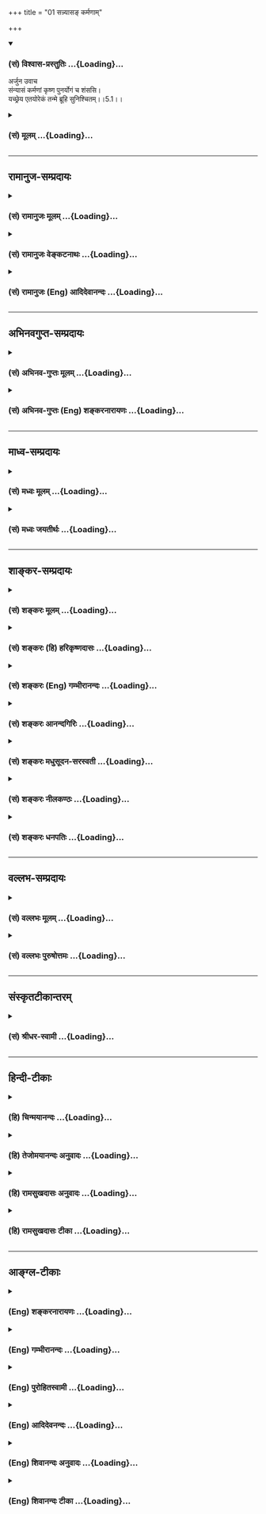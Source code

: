 +++
title = "01 सन्न्यासङ् कर्मणाम्"

+++
<div class="js_include" newlevelforh1="3" title="(सं) विश्वास-प्रस्तुतिः" unfilled url="/purANam_vaiShNavam/mahAbhAratam/06-bhIShma-parva/03-bhagavad-gItA-parva/saMskRtam/vishvAsa-prastutiH/05_karma-saMnyAsa-yogaH/01_sannyAsa~N_karmaN.md">
<details open><summary><h3>(सं) विश्वास-प्रस्तुतिः ...{Loading}...</h3></summary>

अर्जुन उवाच  
संन्यासं कर्मणां कृष्ण पुनर्योगं च शंससि।  
यच्छ्रेय एतयोरेकं तन्मे ब्रूहि सुनिश्चितम्।।5.1।।
</details>
</div>
<div class="js_include collapsed" newlevelforh1="3" title="(सं) मूलम्" unfilled url="/purANam_vaiShNavam/mahAbhAratam/06-bhIShma-parva/03-bhagavad-gItA-parva/saMskRtam/mUlam/05_karma-saMnyAsa-yogaH/01_sannyAsa~N_karmaN.md">
<details><summary><h3>(सं) मूलम् ...{Loading}...</h3></summary>

अर्जुन उवाच  
संन्यासं कर्मणां कृष्ण पुनर्योगं च शंससि।  
यच्छ्रेय एतयोरेकं तन्मे ब्रूहि सुनिश्चितम्।।5.1।।
</details>
</div>


_________________
## रामानुज-सम्प्रदायः
<div class="js_include collapsed" newlevelforh1="3" title="(सं) रामानुजः मूलम्" unfilled url="/purANam_vaiShNavam/mahAbhAratam/06-bhIShma-parva/03-bhagavad-gItA-parva/saMskRtam/rAmAnujaH/mUlam/05_karma-saMnyAsa-yogaH/01_sannyAsa~N_karmaN.md">
<details><summary><h3>(सं) रामानुजः मूलम् ...{Loading}...</h3></summary>

।।5.1।। अर्जुन उवाच **कर्मणां सन्यासं** ज्ञानयोगं **पुनः** कर्म**योगं च
शंससि।** एतद् उक्तं भवति द्वितीये अध्यायेमुमुक्षोः प्रथमं कर्मयोग एव
कार्यः कर्मयोगेन मृदितान्तःकरणकषायस्य ज्ञानयोगेन आत्मदर्शनं कार्यम् इति
प्रतिपाद्य पुनः तृतीयचतुर्थयोःज्ञानयोगाधिकारदशाम् आपन्नस्य अपि
कर्मनिष्ठा एव ज्यायसी सा एव ज्ञाननिष्ठानिरपेक्षा आत्मप्राप्त्येकसाधनम्
इति कर्मनिष्ठां प्रशंससि इति। तत्र **एतयोः** ज्ञानयोगकर्मयोगयोः
आत्मप्राप्तिसाधनभावे **यद् एकं** सौकर्यात् शैघ्र्यात् च **श्रेयः**
श्रेष्ठम् इति **सुनिश्चितम् तत् मे ब्रूहि।**

</details>
</div>
<div class="js_include collapsed" newlevelforh1="3" title="(सं) रामानुजः वेङ्कटनाथः" unfilled url="/purANam_vaiShNavam/mahAbhAratam/06-bhIShma-parva/03-bhagavad-gItA-parva/saMskRtam/rAmAnujaH/venkaTanAthaH/05_karma-saMnyAsa-yogaH/01_sannyAsa~N_karmaN.md">
<details><summary><h3>(सं) रामानुजः वेङ्कटनाथः ...{Loading}...</h3></summary>

  
  
।।5.1।। अथ पञ्चमस्यांशतस्तृतीयचतुर्थाभ्यां
सङ्गतिप्रदर्शनायोक्तानुक्तांशविवेकेन पञ्चमस्यानुक्तांशे
तात्पर्यप्रदर्शनाय चाह चतुर्थेऽध्याय इति। कर्मयोगस्य ज्ञानाकारतेत्यादिकं
चतुर्थाध्यायप्रधानार्थोऽयमिति द्योतनार्थं सङ्गतिप्रदेशप्रदर्शनार्थं
च। तृतीय एवेति कर्तव्यतोपदेशलक्षण एवेत्यर्थः। पञ्चमार्थमाह इदानीमिति।
अत्रैवं सङ्ग्रहश्लोकः कर्मयोगस्य सौकर्यं शैघ्र्यं काश्चन तद्विधाः।
ब्रह्मज्ञानप्रकारश्च पञ्चमाध्याय उच्यते गी.सं.9 इति। अत्रसौकर्यं
शैघ्र्यं इति सङ्गृहीतत्वेऽपि भाष्ये शैघ्र्यमात्रवचनं सौकर्यस्य
तृतीयाध्यायोक्तस्यैवानुवादः पञ्चमे शैघ्र्यौपयिकतया क्रियत इति
ज्ञापनार्थम् शैघ्र्यं तु तत्रानुक्तत्वादत्र साक्षात्प्रतिपाद्यम्। काश्चन
तद्विधाःब्रह्मज्ञानप्रकारश्च इत्युभयोर्व्याख्यानरूपेणकर्मयोगेत्यादिना
तृतीयचतुर्थाभ्यामंशतः सङ्गतिरुक्ता भवति। ज्ञाननिष्ठाया इति पञ्चमी।
तत्रप्रकारशब्देनविशोध्यत इति वचनाच्चानुक्तांशतात्पर्येणापौनरुक्त्यं
दर्शितम्। तन्मूलं ज्ञानमिति विपाकदशापन्नज्ञानं विवक्षितम्।  
  
अथतद्विद्धि प्रणिपातेन 4।34 इत्येतदनुसन्दधानोऽनुक्तमपेक्षितमंशं
सञ्चिज्ञासुरुक्तमेवार्थं परिपृच्छन्नर्जुन उवाचसन्न्यासं इति।
सन्न्यासयोगशब्दावत्र प्रकृतवक्ष्यमाणसाङ्ख्ययोगविषयतया
नाथान्तरपरावित्यभिप्रायेणाह कर्मणां सन्न्यासं ज्ञानयोगमिति।
कर्मणामित्येतदुभयान्वितम्। ननु कर्मयोगस्य त्याज्यत्वं क्वचिदपि नोक्तम्
प्रत्युत तदेवोपादेयतया प्रपञ्चितम् न च ज्ञानयोगस्य प्रशंसा क्वापि कृता
येनसन्न्यासं৷৷.योगं च शंससि इत्युच्यते उभयोः प्रशंसने कृतेऽपि विकल्प
इत्येव मन्तव्यं न पुनरन्यतराधिक्यप्रश्नावकाश इत्यत्राह
एतदुक्तमिति। प्रतिपाद्येत्यन्तेनसन्न्यासं कर्मणाम् इत्यस्याभिप्रायो
विवृतः। कषायनिवृत्त्यर्थः कर्मयोगः तन्निवृत्तौ कर्मयोगं परित्यज्य
ज्ञानयोग उपादेयः अतो ज्ञानयोग एवात्मदर्शने साक्षात्साधनमिति द्वितीये
प्रतिपादितमिति भावः। पूर्वं सन्न्यस्तस्य पुनर्योगं शंससीति
भ्रमव्युदासायशंससि इत्यनेन पुनःशब्दान्वयमाह तृतीयचतुर्थयोरिति। द्वितीये
इत्येतत्तृतीयचतुर्थयोः इत्येतच्च भाष्यकारैः स्वानुसन्धानेनोक्तम् न
पुनरर्जुनवाक्यानुकारः। अत्र मृदितकषायस्य
कर्मयोगस्त्याज्यश्चेत्कथमुपादेयः ज्ञानयोगस्य दर्शनसाधनत्वे कथमव्यवधानेन
तत्सम्भव इति भावः। कर्म ज्यायो ह्यकर्मणः 3।8 इति ज्यायस्त्वेन
शंसनमित्यभिप्रायेणाहप्रशंससीति। तत्रेति द्वयोरप्यव्यवहितसाधनत्वे
विवक्षिते इत्यर्थः। एतयोरित्यत्र निर्धारितान्यतरविषय एकशब्दः। तत्र
सामान्याकारविवक्षया नपुंसकत्वं श्रेयश्शब्दविशेषणतया
वा। सौकर्याच्छैघ्र्याच्चेति फलस्यैकत्वात्तन्निबन्धनं
श्रैष्ठ्यमिहायुक्तमिति भावः। श्रेयः सुनिश्चितमित्यन्वयः। श्रेयस्त्वेन
सुनिश्चितमित्यर्थः। क्रियाविशेषणत्वं तु
निरर्थकमित्यभिप्रायेणाहश्रेष्ठमिति। सुनिश्चितमिति श्रेयश्शब्दस्य
फलादिष्वपि प्रयोगप्राचुर्यात्तद्व्युदासाय तारतम्यप्रश्नानुगुण्येन
प्रकृतिप्रत्ययार्थव्यञ्जनाय श्रेष्ठशब्देन व्याख्यातम्।
अत्रैकफलसाधनत्वाद्विकल्पे प्राप्ते सौकर्यादिगुणयोगाच्छ्रेयस्त्वोक्तिः।  
  

</details>
</div>
<div class="js_include collapsed" newlevelforh1="3" title="(सं) रामानुजः (Eng) आदिदेवानन्दः" unfilled url="/purANam_vaiShNavam/mahAbhAratam/06-bhIShma-parva/03-bhagavad-gItA-parva/saMskRtam/rAmAnujaH/english/AdidevAnandaH/05_karma-saMnyAsa-yogaH/01_sannyAsa~N_karmaN.md">
<details><summary><h3>(सं) रामानुजः (Eng) आदिदेवानन्दः ...{Loading}...</h3></summary>

5.1 Arjuna said 'You praise the renunciation of actions, i.e., Jnana
Yoga at one time, and next Karma Yoga'. This is what is objected to: In
the second chapter, you have said that Karma Yoga alone should be
practised first by an aspirant for release; and that the vision of the
self should be achieved by means of Jnana Yoga by one whose mind has its
blemishes washed away by Karma Yoga. Again, in the third and fourth
chapters, you have praised Karma Yoga or devotion to Karma as better
than Jnana Yoga even for one who has attained the stage of Jnana Yoga,
and that, as a means of attaining the self, it (Karma Yoga) is
independent of Jnana Yoga. Therefore, of these two, Jnana Yoga and Karma
Yoga - tell me precisely which by itself is superior, i.e., most
excellent, being more easy to practise, and icker to confer the vision
of the self.

</details>
</div>


_________________
## अभिनवगुप्त-सम्प्रदायः
<div class="js_include collapsed" newlevelforh1="3" title="(सं) अभिनव-गुप्तः मूलम्" unfilled url="/purANam_vaiShNavam/mahAbhAratam/06-bhIShma-parva/03-bhagavad-gItA-parva/saMskRtam/abhinava-guptaH/mUlam/05_karma-saMnyAsa-yogaH/01_sannyAsa~N_karmaN.md">
<details><summary><h3>(सं) अभिनव-गुप्तः मूलम् ...{Loading}...</h3></summary>

।।5.1।। संन्यासमिति। संन्यासः प्रधानम् पुनः योगः इति ससंशयस्य प्रश्नः।

</details>
</div>
<div class="js_include collapsed" newlevelforh1="3" title="(सं) अभिनव-गुप्तः (Eng) शङ्करनारायणः" unfilled url="/purANam_vaiShNavam/mahAbhAratam/06-bhIShma-parva/03-bhagavad-gItA-parva/saMskRtam/abhinava-guptaH/english/shankaranArAyaNaH/05_karma-saMnyAsa-yogaH/01_sannyAsa~N_karmaN.md">
<details><summary><h3>(सं) अभिनव-गुप्तः (Eng) शङ्करनारायणः ...{Loading}...</h3></summary>

5.1 Samnyasam etc. Is renunciation superior or Yoga ; this is the estion
of the doubting person (Arjuna).

</details>
</div>


_________________
## माध्व-सम्प्रदायः
<div class="js_include collapsed" newlevelforh1="3" title="(सं) मध्वः मूलम्" unfilled url="/purANam_vaiShNavam/mahAbhAratam/06-bhIShma-parva/03-bhagavad-gItA-parva/saMskRtam/madhvaH/mUlam/05_karma-saMnyAsa-yogaH/01_sannyAsa~N_karmaN.md">
<details><summary><h3>(सं) मध्वः मूलम् ...{Loading}...</h3></summary>

।।5.1।। तृतीयाध्यायोक्तमेव कर्मयोगं
प्रपञ्चयत्यनेनाध्यायेनयदृच्छालाभसन्तुष्टः 4।22 इत्यादिसन्न्यासंकुरु
कर्मैव 4।15 इत्यादि कर्मयोगं च। नियमनादिना सकललोककर्षणात्कृष्णः।
तच्चोक्तम् यतः कर्षसि देवेश नियम्य सकलं जगत्। अतो वदन्ति मुनयः कृष्णं
त्वां ब्रह्मवादिनः इति महाकौर्मे। सन्न्यासशब्दार्थं भगवानेव वक्ष्यति।
अयं प्रश्नाशयः यदि सन्न्यासः श्रेयोऽधिकः स्यात् तर्हि
सन्न्यासस्येषद्विरोधि युद्धमिति।

</details>
</div>
<div class="js_include collapsed" newlevelforh1="3" title="(सं) मध्वः जयतीर्थः" unfilled url="/purANam_vaiShNavam/mahAbhAratam/06-bhIShma-parva/03-bhagavad-gItA-parva/saMskRtam/madhvaH/jayatIrthaH/05_karma-saMnyAsa-yogaH/01_sannyAsa~N_karmaN.md">
<details><summary><h3>(सं) मध्वः जयतीर्थः ...{Loading}...</h3></summary>

।।5.1।। पूर्वसङ्गतत्वेनैतदध्यायप्रतिपादनमर्थमाह **तृतीये**ति। कर्मयोगो
नाम कर्माणि कृत्वा तेषां ब्रह्मात्मकत्वज्ञानमिति कश्चित्
तद्व्यावर्तयितुमेवशब्दः। फलकामनादित्यागेनेश्वरार्पणबुद्ध्या
वर्णाश्रमविहितकर्मानुष्ठानमेव कर्मयोगोऽत्र प्रपञ्च्यते तस्यैव
पूर्वमुक्तत्वात् नान्यः तस्याप्रकृत्वात्। द्व्यंशश्चायं कर्मयोगः
कामादिवर्जनमीश्वरार्पणबुद्ध्या कर्मानुष्ठानं चेति। तत्राद्यं
सन्न्यासशब्दोक्तम् द्वितीयमुपचारेण कर्मयोगशब्दोक्तम् तदभिप्रायेण
योगसन्न्यासयोर्लक्षणं स्पष्टयतीत्यन्यत्रोक्तमिति **सन्न्यासमित्या**दिना।
कुत्रोक्तमर्जुनोऽनुवदति इत्यत आह **यदृच्छे**ति। कर्मयोगं इति वदताकर्मणां
इत्येतद्योगशब्देन सम्बध्यत इत्युक्तं भवति। तथा चकर्मणां सन्न्यासं त्यागं
इति व्याख्यानमसदिति सूचितम्। शंससि इत्यनेनान्वयः।
चतुर्थाध्यायोक्तस्यार्थस्यतदध्यायोत्थानबीजत्वात्तृतीयाध्यायार्थप्रपञ्चनात्मकस्याप्यस्य
चतुर्थानन्तर्यं युक्तमित्यप्यनेन ज्ञापितम्। कृष्णशब्दो वर्णविशेषमात्रवचन
इति प्रतीतिनिरासायाह
**नियमनादिने**ति। नित्यनैमित्तिककाम्यनिषिद्धरूपसर्वकर्मत्यागः
सन्न्यासशब्दार्थः इति व्याख्यानं दूषयति **सन्न्यासे**ति। ज्ञेयः स
नित्यसन्न्यासी 5।3 इति सन्न्यासशब्दस्य भगवतैवान्यथा व्याख्यातत्वात्
तद्विरुद्धं परव्याख्यानमित्यर्थः। यदि सर्वकर्मपरित्यागो न
सन्न्यासशब्दार्थः किन्तु द्वेषादिवर्जनमेव तर्हि तस्य योगेन
विरोधाभावात्सन्न्यासयोगयोर्विरोधाभिप्रायेण श्रेयःप्रश्नोऽनुपपन्नः
स्यादित्यत आह **अयमि**ति। अत्र श्रेय इति यथास्थितं गीतापदमनूद्य
सन्न्यासपदानुगुण्येनाधिक इति व्याख्यातम्। नन्वेतत्घोरः इति
चोदितंश्रेयान् इति च परिहृतं च सत्यम् अतएवात्रेषदित्युक्तमिति
अतस्तत्यक्त्वा सन्न्यास एव कर्तव्ये किं वैगुण्यमङ्गीकृत्यापि विधीयते
युद्धमित्याशयशेषः।

</details>
</div>


_________________
## शाङ्कर-सम्प्रदायः
<div class="js_include collapsed" newlevelforh1="3" title="(सं) शङ्करः मूलम्" unfilled url="/purANam_vaiShNavam/mahAbhAratam/06-bhIShma-parva/03-bhagavad-gItA-parva/saMskRtam/shankaraH/mUlam/05_karma-saMnyAsa-yogaH/01_sannyAsa~N_karmaN.md">
<details><summary><h3>(सं) शङ्करः मूलम् ...{Loading}...</h3></summary>

।।5.1।। **संन्यासं** परित्यागं **कर्मणां** शास्त्रीयाणाम्
अनुष्ठेयविशेषाणां **शंससि** प्रशंससि कथयसि इत्येतत्। **पुनः योगं च**
तेषामेव अनुष्ठानम् अवश्यकर्तव्यंत्वं शंससि। अतः मे कतरत् श्रेयः इति
संशयः किं कर्मानुष्ठानं श्रेयः किं वा तद्धानम् इति। प्रशस्यतरं च
अनुष्ठेयम्। अतश्च **यत् श्रेयः** प्रशस्यतरम् **एतयोः**
कर्मसंन्यासकर्मयोगयोः यदनुष्ठानात् श्रेयोऽवाप्तिः मम स्यादिति मन्यसे
**तत् एकम्** अन्यतरत् सह एकपुरुषानुष्ठेयत्वासंभवात् **मे ब्रूहि
सुनिश्चितम्** अभिप्रेतं तवेति।। स्वाभिप्रायम् आचक्षाणो निर्णयाय
**श्रीभगवानुवाच**

</details>
</div>
<div class="js_include collapsed" newlevelforh1="3" title="(सं) शङ्करः (हि) हरिकृष्णदासः" unfilled url="/purANam_vaiShNavam/mahAbhAratam/06-bhIShma-parva/03-bhagavad-gItA-parva/saMskRtam/shankaraH/hindI/harikRShNadAsaH/05_karma-saMnyAsa-yogaH/01_sannyAsa~N_karmaN.md">
<details><summary><h3>(सं) शङ्करः (हि) हरिकृष्णदासः ...{Loading}...</h3></summary>

।।5.1।। केवल संन्यास करनेमात्रसे ही सिद्धिको प्राप्त नहीं होता है इस
वचनसे ज्ञानसहित संन्यासको ही सिद्धिका साधन माना है साथ ही कर्मयोगका भी
विधान किया है इसलिये ज्ञानरहित संन्यास कल्याणकर हैअथवा कर्मयोग इन
दोनोंकी विशेषता जाननेकी इच्छासे अर्जुन बोला आप पहले तो शास्त्रोक्त बहुत
प्रकारके अनुष्ठानरूप कर्मोंका त्याग करनेके लिये कहते हैं अर्थात् उपदेश
करते हैं और फिर उनके अनुष्ठानकी अवश्यकर्तव्यतारूप योगको भी बतलाते हैं।
इसलिये मुझे यह शङ्का होती है कि इनमेंसे कौनसा श्रेयस्कर है। कर्मोंका
अनुष्ठान करना कल्याणकर है अथवा उनका त्याग करना जो श्रेष्ठतर हो उसीका
अनुष्ठान करना चाहिये इसलिये इन कर्मसंन्यास और कर्मयोगमें जो श्रेष्ठ हो
अर्थात् जिसका अनुष्ठान करनेसे आप यह मानते हैं कि मुझे कल्याणकी प्राप्ति
होगी उस भलीभाँति निश्चय किये हुए एक ही अभिप्रायको अलग करके कहिये क्योंकि
एक पुरुषद्वारा एक साथ दोनोंका अनुष्ठान होना असम्भव है।

</details>
</div>
<div class="js_include collapsed" newlevelforh1="3" title="(सं) शङ्करः (Eng) गम्भीरानन्दः" unfilled url="/purANam_vaiShNavam/mahAbhAratam/06-bhIShma-parva/03-bhagavad-gItA-parva/saMskRtam/shankaraH/english/gambhIrAnandaH/05_karma-saMnyAsa-yogaH/01_sannyAsa~N_karmaN.md">
<details><summary><h3>(सं) शङ्करः (Eng) गम्भीरानन्दः ...{Loading}...</h3></summary>

5.1 (O Krsna,) samsasi, You praise, i.e. speak of; sannyasam,
renunciation; karmanam, of actions, of performance of various kinds of
rites enjoined by the scriptures; punah ca, and again; You praise yogam,
yoga, the obligatory performance of those very rites! Therefore I have a
doubt as to which is better-Is the performance of actions better, or
their rejection; And that which is better should be undertaken. And
hence, bruhi, tell; mam, me; suniscitam, for certain, as the one
intended by You; tat ekam, that one-one of the two, since performance of
the two together by the same person is impossible; yat, which; is
sreyah, better, more commendable; etayoh, between these two, between the
renunciation of actions and the performance of actions \[Ast. reads
karma-yoga-anusthana (performance of Karma-yoga) in place of
karma-anusthana (performance of actions).-Tr.\], by undertaking which
you think I shall acire what is beneficial. While stating His own
opinion in order to arrive at a conclusion-

</details>
</div>
<div class="js_include collapsed" newlevelforh1="3" title="(सं) शङ्करः आनन्दगिरिः" unfilled url="/purANam_vaiShNavam/mahAbhAratam/06-bhIShma-parva/03-bhagavad-gItA-parva/saMskRtam/shankaraH/AnandagiriH/05_karma-saMnyAsa-yogaH/01_sannyAsa~N_karmaN.md">
<details><summary><h3>(सं) शङ्करः आनन्दगिरिः ...{Loading}...</h3></summary>

।।5.1।। पूर्वोत्तराध्याययोः संबन्धमभिदधानो
वृत्तानुवादपूर्वकमर्जुनप्रश्नस्याभिप्रायं प्रदर्शयितुं प्रक्रमते
**कर्मणीत्यादिना।** इत्यारभ्य कर्मण्यकर्मदर्शनमुक्त्वा तत्प्रशंसा
प्रसारितेत्याह **स युक्त इति।** ज्ञानवन्तं सर्वाणि कर्माणि
लोकसंग्रहार्थं कुर्वन्तं ज्ञानलंक्षणेनाग्निना दग्धसर्वकर्माणं
कर्मप्रयुक्तबन्धविधुरं विवेकवन्तो वदन्तीति ज्ञानवतो ज्ञानफलभूतं संन्यासं
विवक्षन्विविदिषोः साधनरूपमपि संन्यासं भगवान्विवक्षितवानित्याह
**ज्ञानाग्नीति।** निराशीरित्यारभ्य शरीरस्थितिमात्रकारणं कर्म
शरीरस्थितावपि सङ्गरहितः सन्नाचरन्धर्माधर्मफलभागी न भवतीत्यपि
पूर्वोत्तराभ्यामध्यायाभ्यां द्विविधं संन्यासं सूचितवानित्याह
**शारीरमिति।** यदृच्छेत्यादावपि संन्यासः सूचितस्तद्धर्मफलायोपदेशादित्याह
**यदृच्छेति।** ज्ञानस्य यज्ञत्वसंपादनपूर्वकं प्रशंसावचनादपि कर्मसंन्यासो
दर्शितो ज्ञाननिष्ठस्येत्याह **ब्रह्मार्पणमिति।** ज्ञानयज्ञस्तुत्यर्थं
नानाविधान्यज्ञाननूद्य तेषां देहादिव्यापारजन्यत्ववचनेनात्मनो
निर्व्यापारत्वविज्ञानफलाभिलाषादपि यथोक्तमात्मानं विविदिषोः
सर्वकर्मसंन्यासेऽधिकारो ध्वनित इत्याह **कर्मजानिति।**
समस्तस्यैवावशेषवर्जितस्य कर्मणो ज्ञाने पर्यवसानाभिधानाच्च जिज्ञासोः
सर्वकर्मसंन्यासः सूचित इत्याह **सर्वमिति।** तद्विद्धीत्यादिना
ज्ञानप्राप्त्युपायं प्रणिपातादि प्रदर्श्य प्राप्तेन
ज्ञानेनातिशयमाहात्म्यवता सर्वकर्मणां निवृत्तिरेवेति वदता च ज्ञानार्थिनः
संन्यासेऽधिकारो दर्शितो भगवतेत्याह **ज्ञानाग्निरिति।** ज्ञानेन
समुच्छिन्नसंशयं तस्मादेव ज्ञानात्कर्माणि संन्यस्य व्यवस्थितमप्रमत्तं
वशीकृतकार्यकरणसंघातवन्तं प्रातिभासिकानि कर्माणि न निबध्नन्तीत्यपि
द्विविधः संन्यासो भगवतोक्त इत्याह **योगेति।** कर्मणीत्यारभ्य
योगसंन्यस्तकर्माणमित्यन्तैरुदाहृतैर्वचनैरुक्तं संन्यासमुपसंहरति
**इत्यन्तैरिति।** तर्हि कर्मसंन्यासस्यैव जिज्ञासुना ज्ञानवता
चादरणीयत्वात्कर्मानुष्ठानमनादेयमापन्नमित्याशङ्क्योक्तमर्थान्तरमनुवदति
**छित्त्वैनमिति।** कर्मतत्त्यागयोरुक्तयोरेकेनैव
पुरुषेणानुष्ठेयत्वसंभवान्न विरोधोऽस्तीत्याशङ्क्य युगपद्वा क्रमेण
वानुष्ठानमिति विकल्प्याद्यं दूषयति **उभयोश्चेति।** द्वितीयं प्रत्याह
**कालभेदेनेति।** उक्तयोर्द्वयोरेकेन पुरुषेणानुष्ठेयत्वासंभवे कथं
कर्तव्यत्वसिद्धिरित्याशङ्क्याह **अर्थादिति।** द्वयोरुक्तयोरेकेन
युगपत्क्रमाभ्यामनुष्ठानानुपपत्तेरित्यर्थः। अन्यतरस्य कर्तव्यत्वे
कतरस्येति कुतो निर्णयो द्वयोः संनिधानाविशेषादित्याशङ्क्याह
**यत्प्रशस्यतरमिति।** भगवता कर्मणां संन्यासो योगश्चोक्तो नच तयोः
समुच्चित्यानुष्ठानं तेनान्यतरस्य श्रेष्ठस्यानुष्ठेयत्वे तद्बुभुत्सया
प्रश्नोपपत्तिरित्युपसंहरति **इत्येवमिति।** नायं प्रष्टुरभिप्रायः
कर्मसंन्यासकर्मयोगयोर्भिन्नपुरुषानुष्ठेयत्वस्योक्तत्वादेकस्मिन्पुरुषे
प्राप्त्यभावादिति शङ्कते **नन्विति।** चोद्यमङ्गीकृत्य परिहरति
**सत्यमेवेति।** कीदृशस्तर्हि प्रष्टुरभिप्रायो येन प्रश्नप्रवृत्तिरिति
पृच्छति **कथमिति।** एकस्मिन्पुरुषे कर्मतत्त्यागयोरस्ति प्राप्तिरिति
प्रष्टुरभिप्रायं प्रतिनिर्देष्टुं प्रारभते **पूर्वोदाहृतैरिति।**
यथास्वर्गकामो यजेत इति स्वर्गकामोद्देशेन यागो विधीयते नतु तस्यैवाधिकारो
नान्यस्येत्यपि प्रतिपाद्यते वाक्यभेदप्रसङ्गात्तथानात्मवित्कर्ता
संन्यासपक्षे प्राप्तोऽनूद्यते नचात्मवित्कर्तृकत्वमेव संन्यासस्य नियम्यते
वैराग्यमात्रेणाज्ञस्यापि संन्यासविधिदर्शनात्।
तस्मात्कर्मतत्त्यागयोरविद्वत्कर्तृकत्वमस्तीति मन्वानस्यार्जुनस्य प्रश्नः
संभवतीति भावः। भवतु संन्यासस्य कर्तव्यत्वविवक्षा तथापि कथं
प्रशस्यतरबुभुत्सया प्रश्नप्रवृत्तिरित्याशङ्क्याह **प्राधान्यमिति।**
तथापि कथमेकस्मिन्पुरुषे तयोरप्राप्तावुक्ताभिप्रायेण प्रश्नवचनं
प्रकल्प्यते तत्राह **अनात्मविदपीति।** आत्मविदो
विद्यासामर्थ्यात्कर्मत्यागध्रौव्यवदितरस्यापि सति वैराग्ये
तत्त्यागस्यावश्यकत्वात्तत्र कर्तासौ प्राप्तोऽत्रानूद्यते। तथाच
कर्मतत्त्यागयोरेकस्मिन्नविदुषि प्राप्तेर्व्यक्तत्वादुक्ताभिप्रायेण
प्रश्नप्रवृत्तिरविरुद्धेत्यर्थः। संन्यासस्यात्मवित्कर्तृकत्वमेवात्र
विवक्षितं किं न स्यादित्याशङ्क्य कर्त्रन्तरपर्युदासः
संन्यासविधिश्चेत्यर्थभेदे वाक्यभेदप्रसङ्गान्मैवमित्याह **इति न
पुनरिति।** इतिशब्दो वाक्यभेदप्रसङ्गहेतुद्योतनार्थः। ततः किमित्याशङ्क्य
फलितमाह **एवमिति।**
कर्मानुष्ठानकर्मसंन्यासयोरविद्वत्कर्तृकत्वमप्यस्तीत्येवं
मन्वानस्यार्जुनस्य प्रशस्यतरविविदिषया प्रश्नो नानुपपन्न इति संबन्धः।
तयोः समुच्चित्यानुष्ठानसंभवे कथं प्रशस्यतरविविदिषेत्याशङ्क्याह
**पूर्वोक्तेनेति**। उभयोश्चेत्यादावुक्तप्रकारेण कर्मतत्त्यागयोर्मिथो
विरोधान्न समुच्चित्यानुष्ठानं सावकाशमित्यर्थः। भवतु तर्हि यस्य
कस्यचिदन्यतरस्यानुष्ठेयत्वमिति कुत उक्ताभिप्रायेण
प्रश्नप्रवृत्तिरित्याशङ्क्याह **अन्यतरस्येति।** उभयप्राप्तौ
समुच्चयानुपपत्तावन्यतरपरिग्रहे विशेषस्यान्वेष्यत्वादुक्ताभिप्रायेण
प्रश्नोपपत्तिरित्यर्थः। इतश्चाविद्वत्कर्तृकयोः संन्यासकर्मयोगयोः कतरः
श्रेयानिति प्रष्टुरभिप्रायो भातीत्याह **प्रतिवचनेति।** किं तत्प्रतिवचनं
कथं वा तन्निरूपणमिति पृच्छति **कथमिति।** तत्र प्रतिवचनं दर्शयति
**संन्यासेति।** तन्निरूपणं कथयति **एतदिति।** तदुभयमिति निःश्रेयसकरत्वं
कर्मयोगस्य श्रेष्ठत्वं चेत्यर्थः। गुणदोषविभागविवेकार्थं पृच्छति
**किंचेति।** अतोऽस्मिन्नाद्ये पक्षे किं दूषणमस्मिन्वा द्वितीये पक्षे किं
फलमिति प्रश्नार्थः। तत्र सिद्धान्ती प्रथमपक्षे दोषमादर्शयति
**अत्रेत्यादिना।** तदेवानुपपन्नत्वं व्यतिरेकद्वारा विवृणोति
**यदीत्यादिना।** निःश्रेयसकरत्वोक्तिरित्यत्र पारम्पर्येणेति द्रष्टव्यम्
विशिष्टत्वाभिधानमिति प्रतियोगिनोऽसहायत्वादस्य च शुद्धिद्वारा
ज्ञानार्थत्वादित्यर्थः। आत्मज्ञस्य कर्मसंन्यासकर्मयोगयोरसंभवे दर्शिते
चोदयति **अत्राहेति।** चोदयिता निर्धारणार्थं विमृशति **किमित्यादिना।**
अन्यतरासंभवेऽपि संदेहात्प्रश्नोऽवतरतीत्याह **यदा चेति।** यस्य
कस्यचिदन्यतरस्यासंभवो भविष्यतीत्याशङ्क्य कारणमन्तरेणासंभवो
भवन्नतिप्रसङ्गः स्यादिति मन्वानः सन्नाह **असंभव इति।** आत्मविदः सकारणं
कर्मयोगासंभवं सिद्धान्ती दर्शयति **अत्रेति।** संग्रहवाक्यं
विवृण्वन्नात्मवित्त्वं विवृणोति **जन्मादीति।** तस्य यदुक्तं
निवृत्तमिथ्याज्ञानत्वं तदिदानीं व्यनक्ति **सम्यगिति।**
विपर्ययज्ञानमूलस्येत्यादिनोक्तं प्रपञ्चयति **निष्क्रियेति।**
यथोक्तसंन्यासमुक्त्वा ततो विपरीतस्य कर्मयोगस्याभावः प्रतिपाद्यत इति
संबन्धः। वैपरीत्यं स्फोरयन्कर्मयोगमेव विशिनष्टि **मिथ्याज्ञानेति।**
मिथ्या च तदज्ञानं चेत्यनाद्यनिर्वाच्यमज्ञानं तन्मूलोऽहं कर्तेत्यात्मनि
कर्तृत्वाभिमानस्तज्जन्यस्तस्येति यावत्। यथोक्तं संन्यासमुक्त्वा
यथोक्तकर्मयोगस्यासंभवप्रतिपादने हेतुमाह **सम्यग्ज्ञानेति।** कुत्र
तदभावप्रतिपादनं तदाह **इहेति।** उक्तं हेतुं कृत्वात्मज्ञस्य कर्मयोगसंभवे
फलितमाह **यस्मादिति।** इह शास्त्रे तत्र तत्रेत्यादावुक्तमेव
व्यक्तीकर्तुं पृच्छति **केषु केष्विति।** तानेव प्रदेशान्दर्शयति
**अत्रेति।** आत्मस्वरूपनिरूपणप्रदेशेषु संन्यासप्रतिपादनादात्मविदः
संन्यासो विवक्षितश्चेत्तर्हि कर्मयोगोऽपि तस्य कस्मान्न भवति
प्रकरणाविशेषादिति शङ्कते **ननु चेति।** आत्मविद्याप्रकरणे
कर्मयोगप्रतिपादनमुदाहरति **तद्यथेति।** प्रकरणादात्मविदोऽपि कर्मयोगस्य
संभवे फलितमाह **अतश्चेति।** आत्मज्ञानोपायत्वेनापि प्रकरणपाठसिद्धौ
ज्ञानादूर्ध्वं न्यायविरुद्धं कर्म कल्पयितुमशक्यमिति परिहरति **अत्रोच्यत
इति।** सम्यग्ज्ञानमिथ्याज्ञानयोस्तत्कार्ययोश्च
भ्रमनिवृत्तिभ्रमसद्भावयोर्मिथो विरोधात्कर्तृत्वादिभ्रममूलं कर्म
सम्यग्ज्ञानादूर्ध्वं न संभवतीत्यर्थः। आत्मज्ञस्य कर्मयोगासंभवे
हेत्वन्तरमाह **ज्ञानयोगेनेति।** इतश्चात्मविदो ज्ञानादूर्ध्वं कर्मयोगो न
युक्तिमानित्याह **कृतकृत्यत्वेनेति।** ज्ञानवतो नास्ति कर्मेत्यत्र
कारणान्तरमाह **तस्येति।** तर्हि ज्ञानवता कर्मयोगस्य
हेयत्ववज्जिज्ञासुनापि तस्य त्याज्यत्वं ज्ञानप्राप्त्या तस्यापि
पुरुषार्थसिद्धेरित्याशङ्क्य जिज्ञासोरस्ति कर्मयोगापेक्षेत्याह **न
कर्मणामिति।** स्वरूपोपकार्यङ्गमन्तरेणाङ्गिस्वरूपानिष्पत्तेर्ज्ञानार्थिना
कर्मयोगस्य शुद्ध्यादिद्वारा ज्ञानहेतोरादेयत्वमित्यर्थः। तर्हि
ज्ञानवतामपि ज्ञानफलोपकारित्वेन कर्मयोगो मृग्यतामित्याशङ्क्याह
**योगारूढस्येति।** उत्पन्नसम्यग्ज्ञानस्य कर्माभावे शरीरस्थितिहेतोरपि
कर्मणोऽसंभवान्न तस्य शरीरस्थितिस्तदस्थितौ च कुतो जीवन्मुक्तिस्तदभावे च
कस्योपदेष्ट्टत्वमुपदेशाभावे च कुतो ज्ञानोदयः स्यादित्याशङ्क्याह
**शारीरमिति।** विदुषोऽपि शरीरस्थितिरास्थिता चेत्तन्मात्रप्रयुक्तेषु
दर्शनश्रवणादिषु कर्तृत्वाभिमानोऽपि स्यादित्याशङ्क्याह **नैवेति।**
तत्त्वविदित्यनेन च समाहितचेतस्तया करोमीति प्रत्ययस्य
सदैवाकर्तव्यत्वोपदेशादिति संबन्धः। यत्तु विदुषः
शरीरस्थितिनिमित्तकर्माभ्यनुज्ञाने तस्मिन्कर्तृत्वाभिमानोऽपि स्यादिति
तत्राह **शरीरेति।** आत्मयाथात्म्यविदस्तेष्वपि नाहं करोमीति प्रत्ययस्य
नैव किंचित्करोमीत्यादावकर्तृत्वोपदेशान्न कर्तृत्वाभिमानसंभावनेत्यर्थः।
यथोक्तोपदेशानुसंधानाभावे विदुषोऽपि करोमीति स्वाभाविकप्रत्ययद्वारा
कर्मयोगः स्यादित्याशङ्क्याह **आत्मतत्त्वेति।** यद्यपि
विद्वान्यथोक्तमुपदेशं कदाचिन्नानुसंधत्ते तथापि
तत्त्वविद्याविरोधान्मिथ्याज्ञानं तन्निमित्तं कर्म वा तस्य
संभावयितुमशक्यमित्यर्थः। आत्मवित्कर्तृकयोः
संन्यासकर्मयोगयोरयोगात्तयोर्निःश्रेयसकरत्वमन्यतरस्य
विशिष्टत्वमित्येतदयुक्तमिति सिद्धत्वाद्द्वितीयं पक्षमङ्गीकरोति
**यस्मादित्यादिना।** तदीयाच्च कर्मसंन्यासात्कर्मयोगस्य
विशिष्टत्वाभिधानमिति संबन्धः। ननु कर्मयोगेन शुद्धबुद्धेः संन्यासो
जायमानस्तस्मादुत्कृष्यते कथं
तस्मात्कर्मयोगस्योत्कृष्टत्ववाचोयुक्तिर्युक्तेति तत्राह
**पूर्वोक्तेति।** वैलक्षण्यमेव स्पष्टयति **सत्येवेति।**  
  
स्वाश्रमविहितश्रवणादौ कर्तृत्वविज्ञाने सत्येव
पूर्वाश्रमोपात्तकर्मैकदेशविषयसंन्यासात्कर्मयोगस्य श्रेयस्त्ववचनंनैतादृशं
ब्राह्मणस्यास्ति वित्तम् इत्यादिस्मृतिविरुद्धमित्याशङ्क्याह
**यमनियमादीति।**आनृशंस्यं क्षमा सत्यमहिंसा दम आर्जवम्। प्रीतिः प्रसादो
माधुर्यमक्रोधश्च यमा दश।। दानमिज्या तपो ध्यानं स्वाध्यायोपस्थनिग्रहौ।
व्रतोपवासौ मौनं च स्नानं च नियमा दश।।
इत्युक्तैर्यमनियमैरन्यैश्चाश्रमधर्मैर्विशिष्टत्वेनानुष्ठातुमशक्यत्वादुक्तसंन्यासात्कर्मयोगस्य
विशिष्टत्वोक्तिर्युक्तेत्यर्थः। नहि कश्चिदिति न्यायेन
कर्मयोगस्येतरापेक्षया सुकरत्वाच्च तस्य विशिष्टत्ववचनं श्लिष्टमित्याह
**सुकरत्वेन** **चेति।** प्रतिवचनवाक्यार्थालोचनात्सिद्धमर्थमुपसंहरति
**इत्येवमिति।** संन्यासकर्मयोगयोर्मिथोविरुद्धयोः
समुच्चित्यानुष्ठातुमशक्ययोरन्यतरस्य कर्तव्यत्वे प्रशस्यतरस्य
तद्भावात्तद्भावस्य चानिर्धारितत्वात्तन्निर्दिधारयिषया प्रश्नः स्यादिति
प्रश्नवाक्यार्थपर्यालोचनया प्रष्टुरभिप्रायो यथा पूर्वमुपदिष्टस्तथा
प्रतिवचनार्थनिरूपणेनापि तस्य निश्चितत्वात्प्रश्नोपपत्तिः सिद्धेत्यर्थः।
ननु तृतीये यथोक्तप्रश्नस्य भगवता निर्णीतत्वान्नात्र प्रश्नप्रतिवचनयोः
सावकाशत्वमित्याशङ्क्य विस्तरेणोक्तमेव संबन्धं पुनः संक्षेपतो दर्शयति
**ज्यायसी चेदिति।** साङ्ख्ययोगयोर्भिन्नपुरुषानुष्ठेयत्वेन निर्णीतत्वान्न
पुनः प्रश्नयोग्यत्वमित्यर्थः। इतोऽपि न तयोः प्रश्नविषयत्वमित्याह
**नचेति।** एवकारविशेषणाज्ज्ञानसहितसंन्यासस्य सिद्धसाधनत्वं
भगवतोऽभिमतंछित्त्वैनं संशयं योगमातिष्ठ इति च कर्मयोगस्य विधानात्तस्यापि
सिद्धसाधनत्वमिष्टं ततश्च निर्णीतत्वान्न प्रश्नस्तद्विषयः सिध्यतीत्यर्थः।
केनाभिप्रायेण तर्हि प्रश्नः स्यादित्याशङ्क्य
ज्ञानरहितसंन्यासात्कर्मयोगस्य प्रशस्यतरत्वबुभुत्सयेत्याह **ज्ञानरहित
इति।** प्रष्टुरभिप्रायमेवं प्रदर्श्य प्रश्नोपपत्तिमुक्त्वा
प्रश्नमुत्थापयति **संन्यासमिति।** तर्हि द्वयं त्वयानुष्ठेयमित्याशङ्क्य
तदशक्तेरुक्तत्वात्प्रशस्यतरस्यानुष्ठानार्थं तदिदमिति निश्चित्य
वक्तव्यमित्याह **यच्छ्रेय इति।** काम्यानां प्रतिषिद्धानां च कर्मणां
परित्यागो मयोच्यते न सर्वेषामित्याशङ्क्य कर्मण्यकर्मेत्यादौ
विशेषदर्शनान्मैवमित्याह **शास्त्रीयाणामिति।** अस्तु तर्हि
शास्त्रीयाशास्त्रीययोरशेषयोरपि कर्मणोस्त्यागो नेत्याह **पुनरिति।** तर्हि
कर्मत्यागस्तद्योगश्चेत्युभयमाहर्तव्यमित्याशङ्क्य
विरोधान्मैवमित्यभिप्रेत्याह **अत इति।**
द्वयोरेकेनानुष्ठानायोगस्योक्तत्वात्कर्तव्यत्वोक्तेश्च संशयो जायते तमेव
संशयं विशदयति **किं कर्मेति।** प्रशस्यतरबुभुत्सा किमर्थेत्याशङ्क्याह
**प्रशस्यतरं चेति।** तस्यैवानुष्ठेयत्वे प्रश्नस्य सावकाशत्वमाह
**अतश्चेति।** तदेव प्रशस्यतरं विशिनष्टि **यदनुष्ठानादिति।**
तदेकमन्यतरन्मे ब्रूहीति संबन्धः। उभयोरुक्तत्वे सति किमित्येकं
वक्तव्यमिति नियुज्यते तत्राह **सहेति।** कर्मतत्त्यागयोर्मिथो
विरोधादित्यर्थः।

</details>
</div>
<div class="js_include collapsed" newlevelforh1="3" title="(सं) शङ्करः मधुसूदन-सरस्वती" unfilled url="/purANam_vaiShNavam/mahAbhAratam/06-bhIShma-parva/03-bhagavad-gItA-parva/saMskRtam/shankaraH/madhusUdana-sarasvatI/05_karma-saMnyAsa-yogaH/01_sannyAsa~N_karmaN.md">
<details><summary><h3>(सं) शङ्करः मधुसूदन-सरस्वती ...{Loading}...</h3></summary>

।।5.1।। अध्यायाभ्यां कृतो द्वाभ्यां निर्णयः कर्मबोधयोः।
कर्मतत्त्यागयोर्द्वाभ्यां निर्णयः क्रियतेऽधुना।।  
  
तृतीयेऽध्यायेज्यायसी चेत्कर्मणस्ते इत्यादिनाऽर्जुनेन पृष्टो
भगवाञ्ज्ञानकर्मणोर्विकल्पसमुच्चयासंभवेनाधिकारिभेदव्यवस्थयालोकेऽस्मिन्द्विविधा
निष्ठा पुरा प्रोक्ता मया इत्यादिना निर्णयं कृतवान्। तथाचाज्ञाधिकारिकं
कर्म न ज्ञानेन सह समुच्चीयते तेजस्तिमिरयोरिव युगपदसंभवात्
कर्माधिकारहेतुभेदबुद्ध्यपनोदकत्वेन ज्ञानस्य तद्विरोधित्वात्। नापि
विकल्प्यते एकार्थत्वाभावात् ज्ञानकार्यस्याज्ञाननाशस्य कर्मणा
कर्तुमशक्यत्वात्। तमेव विदित्वाऽतिमृत्युमेति नान्यः पन्था विद्यतेऽयनाय
इति श्रुतेः। ज्ञाने जाते तु कर्मकार्यं नापेक्ष्यत एवेत्युक्तंयावानर्थ
उदपाने इत्यत्र। तथाच ज्ञानिनः कर्मानधिकारे निश्चिते
प्रारब्धकर्मवशाद्वृथाचेष्टारूपेण तदनुष्ठानं वा सर्वकर्मसंन्यासो वेति
निर्विवादं चतुर्थे निर्णीतम्। अज्ञेन त्वन्तःकरणशुद्धिद्वारा
ज्ञानोत्पत्तये कर्माण्यनुष्ठेयानितमेतं वेदानुवचनेन ब्राह्मणा विविदिषन्ति
यज्ञेन दानेन तपसाऽनाशकेन इति श्रुतेःसर्वं कर्माखिलं पार्थ ज्ञाने
परिसमाप्यते इति भगवद्वचनाच्च। एवं सर्वाणि कर्माणि ज्ञानार्थानि तथा
सर्वकर्मसंन्यासोऽपि ज्ञानार्थः श्रूयतेएतमेव प्रव्राजिनो लोकमिच्छन्तः
प्रव्रजन्तिशान्तो दान्त उपरतस्तितिक्षुः समाहितो भूत्वात्मन्येवात्मानं
पश्येत्त्यजतैव हि तज्ज्ञेयं त्यक्तुः प्रत्यक् परं पदम्सत्यानृते सुखदुःखे
वेदानिमं लोकममुं च परित्यज्यात्मानमन्विच्छेत् इत्यादौ। तत्र
कर्मतत्त्यागयोरारादुपकारकसन्निपत्योपकारकयोः प्रयाजावघातयोरिव न समुच्चयः
संभवति विरुद्धत्वेन यौगपद्याभावात्। नापि
कर्मतत्त्यागयोरात्मज्ञानमात्रफलत्वेनैकार्थत्वादतिरात्रार्थयोः
षोडशिग्रहणाग्रहणयोरिव विकल्पः स्यात् द्वारभेदेनैकार्थत्वाभावात्। कर्मणो
हि पाक्षयरूपमदृष्टमेव द्वारम् संन्यासस्य तु सर्वविक्षेपाभावेन
विचारावसरदानरूपं दृष्टमेव द्वारम् नियमापूर्वं तु
दृष्टसमवायित्वादवघातादाविव न प्रयोजकम्। तथा
चादृष्टार्थयोरारादुपकारकसन्निपत्योपकारकयोरेकप्रधानार्थत्वेऽपि विकल्पो
नास्त्येव। प्रयाजावघातादीनामपि तत्प्रसङ्गात्।
तस्मात्क्रमेणोभयमप्यनुष्ठेयम्। तत्रापि संन्यासानन्तरं कर्मानुष्ठानं
चेत्तदा परित्यक्तपूर्वाश्रमस्वीकारेणारूढपतित्वात्कर्मानधिकारित्वं
प्राक्तनसंन्यासवैयर्थ्यं च तस्यादृष्टार्थत्वाभावात्। प्रथमकृतसंन्यासेनैव
ज्ञानाधिकारलाभे तदुत्तरकाले कर्मानुष्ठानवैयर्थ्यं च। तस्मादादौ
भगवदर्पणबुद्ध्या निष्कामकर्मानुष्ठानादन्तःकरणशुद्धौ तीव्रेण वैराग्येण
विविदिषायां दृढायां सर्वकर्मसंन्यासः श्रवणमननादिरूपवेदान्तवाक्यविचाराय
कर्तव्य इति भगवतो मतम्। तथाचोक्तंन कर्मणामनारम्भान्नैष्कर्म्यं
पुरुषोऽश्नुते इति। वक्ष्यते चआरुरुक्षोर्मुनेर्योगं कर्म कारणमुच्यते।
योगारूढस्य तस्यैव शमः कारणमुच्यते।। इति। योगोऽत्र तीव्रवैराग्यपूर्विका
विविदिषा। तदुक्तं वार्तिककारैःप्रत्यग्विविदिषासिद्ध्यै वेदानुवचनादयः।
ब्रह्मावाप्त्यै तु तत्त्यागमीप्सन्तीति श्रुतेर्बलात्।। इति।
स्मृतिश्चकषायपक्तिः कर्माणि ज्ञानं तु परमा गतिः। कषाये कर्मभिः पक्वे ततो
ज्ञानं प्रवर्तते।। इति। मोक्षधर्मे चकषायं पाचयित्वा च श्रेणीस्थानेषु च
त्रिषु। प्रव्रजेच्च परं स्थानं पारिव्राज्यमनुत्तमम्।। भावितैः करणैश्चायं
बहुसंसारयोनिषु। आसादयति शुद्धात्मा मोक्षं वै प्रथमाश्रमे।। तमासाद्य तु
मुक्तस्य दृष्टार्थस्य विपश्चितः। त्रिष्वाश्रमेषु कोन्वर्थो
भवेत्परमभीप्सितः।। इति। मोक्षं वैराग्यम्। एतेन क्रमाक्रमसंन्यासौ द्वावपि
दर्शितौ। तथाच श्रुतिःब्रह्मचर्यं समाप्य गृही भवेद्गृहाद्वनीभूत्वा
प्रव्रजेद्यदिवेतरथा ब्रह्मचर्यादेव प्रव्रजेद्गृहाद्वा वनाद्वा यदहरेव
विरजेत्तदहरेव प्रव्रजेत् इति। तस्मादज्ञस्याविरक्ततादशायां
कर्मानुष्ठानमेव। तस्यैव विरक्ततादशायां संन्यासः श्रवणाद्यवसरदानेन
ज्ञानार्थ इति दशाभेदेनाज्ञमधिकृत्यैव कर्मतत्त्यागौ व्याख्यातुं
पञ्चमषष्ठावध्यायावारभ्येते। विद्वत्संन्यासस्तु ज्ञानबलादर्थसिद्धि एवेति
संदेहाभावान्नात्र विचार्यते। तत्रैकमेव जिज्ञासुमज्ञं प्रति
ज्ञानार्थत्वेन कर्मतत्त्यागयोर्विधानात्तयोश्च
विरुद्धयोर्युगपदनुष्ठानासंभवान्मया जिज्ञासुना किमिदानीमनुष्ठेयमिति
संदिहानः अर्जुन उवाच हे कृष्ण सदानन्दरूप भक्तदुःखकर्षणेति वा। कर्मणां
यावज्जीवादिश्रुतिविहितानां नित्यानां नैमित्तिकानां च संन्यासं त्यागं
जिज्ञासुमज्ञं प्रति कथयसि वेदमुखेन पुनस्तद्विरुद्धं योगं च
कर्मानुष्ठानरूपं शंससि। एतमेव प्रव्राजिनो लोकमिच्छन्तः प्रव्रजन्तितमेतं
वेदानुवचनेन ब्राह्मणा विविदिषन्ति यज्ञेन
इत्यादिवाक्यद्वयेन। निराशीर्यतचित्तात्मा त्यक्तसर्वपरिग्रहः। शारीरं केवलं
कर्म कुर्वन्नाप्नोति किल्बिषम्।। छित्त्वैनं संशयं योगमातिष्ठोत्तिष्ठ भारत
इति गीतावाक्यद्वयेन वा। तत्रैकमज्ञं प्रति
कर्मतत्त्यागयोर्विधानाद्युगपदुभयानुष्ठानासंभवादेतयोः
कर्मतत्त्यागयोर्मध्ये यदेकं श्रेयः प्रशस्यतरं मन्यसे कर्म वा तत्त्यागं
वा तन्मे ब्रूहि सुनिश्चितं तव मतमनुष्ठानाय।

</details>
</div>
<div class="js_include collapsed" newlevelforh1="3" title="(सं) शङ्करः नीलकण्ठः" unfilled url="/purANam_vaiShNavam/mahAbhAratam/06-bhIShma-parva/03-bhagavad-gItA-parva/saMskRtam/shankaraH/nIlakaNThaH/05_karma-saMnyAsa-yogaH/01_sannyAsa~N_karmaN.md">
<details><summary><h3>(सं) शङ्करः नीलकण्ठः ...{Loading}...</h3></summary>

।।5.1।। तृतीयेऽध्यायेलोकेऽस्मिन्द्विविधा निष्ठा इति विभिन्नाधिकारिकं
निष्ठाद्वयं प्रस्तुत्यन कर्मणामनारम्भान्नैष्कर्म्यं पुरुषोऽश्नुते
इत्यादिना कर्मनिष्ठाया ज्ञाननिष्ठाङ्गत्वेन भूयसा
निर्बन्धेनानुष्ठेयत्वमुक्तङ्कर्मण्येवाधिकारस्ते इत्यादिना। चतुर्थे
तूत्पन्नसम्यग्दर्शनैः कृतमपि कर्माकृतमेव भवति ज्ञानेन कर्तृत्वादिबाधात्।
अतस्तैर्वृथाचेष्टावत्कर्म वा कर्तव्यं संन्यासो वा कर्तव्य इत्यनास्थया
प्रोक्तम्। अथेदानीं पञ्चमषष्ठयोरज्ञानिना ज्ञानार्थिना वैराग्योत्पत्तेः
प्राक्कर्मैवानुष्ठेयम्। संपन्ने तु वैराग्ये दृष्टविक्षेपनिवृत्त्यर्थं
कर्मसंन्यासं कृत्वा ज्ञानोत्पत्त्यर्थं योगोऽनुष्ठेय इत्युच्यते। तत्र
चतुर्थेत्यक्तसर्वपरिग्रहः इति संन्यासोयोगमातिष्ठ इति कर्मयोगश्चैकं मां
प्रति विहितः। न चैतयोः स्थितिगतिवद्युगपदेकेन मयानुष्ठानं कर्तुं शक्यते
परस्परविरुद्धत्वादिति मन्वानोऽर्जुन उवाच **संन्यासमिति।** हे कृष्ण
पापकर्षण मे मह्यं ज्ञानार्थिने संन्यासं कर्मयोगं चेति द्वयं
परस्परविरुद्धं कथं शंससि कथयसि। पुनरित्यनेन प्रागपि त्वया वेदकर्त्रा इदं
द्वयं विहितमस्तीति गम्यते। तथाच श्रुतिस्मृति भवतःएतमेव प्रव्राजिनो
लोकमिच्छन्तः प्रव्रजन्तिसंसारमेवं निःसारं दृष्ट्वा सारदिदृक्षया।
प्रव्रजन्त्यकृतोद्वाहाः परं वैराग्यमास्थिताः। इति च। तथातमेतं
वेदानुवचनेन ब्राह्मणा विविदिषन्ति यज्ञेन दानेन तपसाऽनाशकेन
इतिमहायज्ञैश्च यज्ञैश्च ब्राह्मीयं क्रियते तनुः इति च। ब्राह्मी
ब्रह्मदर्शनयोग्या। अत एतयोः श्रुतिविहितत्वेन प्रशस्यतयोर्मध्ये एकं
श्रेयः प्रशस्तरं यत्तन्मे सुनिश्चितं ब्रूहीति प्रश्नः।

</details>
</div>
<div class="js_include collapsed" newlevelforh1="3" title="(सं) शङ्करः धनपतिः" unfilled url="/purANam_vaiShNavam/mahAbhAratam/06-bhIShma-parva/03-bhagavad-gItA-parva/saMskRtam/shankaraH/dhanapatiH/05_karma-saMnyAsa-yogaH/01_sannyAsa~N_karmaN.md">
<details><summary><h3>(सं) शङ्करः धनपतिः ...{Loading}...</h3></summary>

  
  
।।5.1।। निराशीर्यतचित्तात्मा त्यक्तसर्वपरिग्रहः। शारीरं केवलं कर्म
कुर्वन्नाप्नोति किल्बिषम्। यदृच्छालाभसंतुष्टः इत्यादिना
सर्वकर्मसन्यासंछित्त्वैनं संशयं योगमातिष्ठोतिष्ठ भारत इति कर्मयोगं च
श्रुत्वोभयोश्च स्थितिगतिवत्परस्परविरोधादेकेन सह कर्तुमशक्यत्वात्
कालभेदेन विधानाभावादर्थात्तयोरन्यतरस्य कर्तव्यताप्राप्तौ
सत्यामज्ञस्याशुद्धचेतस एतयोः संन्यासकर्मयोग्योः किं श्रेयस्करमिति
बुभुत्सयार्जुन उवाच **संन्यासमिति।** संन्यासं परित्यागं कर्मणां
शास्त्रीयाणामनुष्ठानविशेषाणां पुनस्तेषामनुष्ठानं च। एतमेव प्रव्राजिनो
लोकमिच्छन्तः प्रवजन्तितमेतं वेदानुवचनेन ब्राह्मणा विविदिषन्ति यज्ञेन
दानेन तपसाऽनाशकेन इत्यादि वेदमूलकैः पूर्वोक्तैर्वचनैः शंससि कथयसि।
कृष्णेति संबोधयन् मया त्यागः कर्तव्य उत कर्मानुष्ठेयमिति तत्रतत्र
मच्चित्ताकर्षणं करोषीति सूचयति। अतो मे कतरच्छ्रेय इति संशयो भवति
तस्माद्यदेतयोरेकं प्रशस्यतरं सुनिश्चितं तन्मे ब्रूहि निःसंशयाय।

</details>
</div>


_________________
## वल्लभ-सम्प्रदायः
<div class="js_include collapsed" newlevelforh1="3" title="(सं) वल्लभः मूलम्" unfilled url="/purANam_vaiShNavam/mahAbhAratam/06-bhIShma-parva/03-bhagavad-gItA-parva/saMskRtam/vallabhaH/mUlam/05_karma-saMnyAsa-yogaH/01_sannyAsa~N_karmaN.md">
<details><summary><h3>(सं) वल्लभः मूलम् ...{Loading}...</h3></summary>

।।5.1।। साङ्ख्ययोगैकार्थमतं स्वकर्मकरणं बहिः। इत्यबुद्ध्वा
निजश्रेयोनिश्चये पृच्छति क्षमम्।।1।। अर्जुन उवाच सन्न्यासमिति।
साङ्ख्यानामेव कर्मणां सन्न्यासं त्यागं कथयसि योगं च। तत्र कर्मणां
पुनर्योगे सम्बन्धं वा कथयसि। नहि कर्मसन्न्यासः कर्मयोगश्चैकस्यैकदैव
सम्भवतः विरुद्धस्वरूपत्वात्। तस्मादेकं सुनिश्चितं मम श्रेयो वद।

</details>
</div>
<div class="js_include collapsed" newlevelforh1="3" title="(सं) वल्लभः पुरुषोत्तमः" unfilled url="/purANam_vaiShNavam/mahAbhAratam/06-bhIShma-parva/03-bhagavad-gItA-parva/saMskRtam/vallabhaH/puruShottamaH/05_karma-saMnyAsa-yogaH/01_sannyAsa~N_karmaN.md">
<details><summary><h3>(सं) वल्लभः पुरुषोत्तमः ...{Loading}...</h3></summary>

  
  
।।5.1।। सन्न्यासं कर्मयोगं च श्रीकृष्णोक्तं धनञ्जयः।  
  
श्रुत्वा संशयमापन्नः पुनः प्रश्नं चकार ह।।  
  
अर्जुन उवाच सन्न्यासमिति। हे कृष्ण सदानन्द आनन्दैकदानयोग्य कर्मणां
सन्न्यासं त्यागंन मां कर्माणि 4।14 इत्यारभ्यकृत्वाऽपि न निबध्यते 4।22
इत्यन्तं शंससि पुनःयोगमातिष्ठ 4।42 इत्यनेन योगं च शंससि।
एतयोरुभयोर्मध्ये एकं सुनिश्चितं निर्धारितं ब्रूहि। च पुनरेतयोरुभयोः
सकाशादेकमन्यद्यच्छ्रेयः श्रेयोरूपं भक्तिरूपं भवेत् तन्मे मम त्वदीयस्य
सुनिश्चितं संशयरूपं ब्रूहि।  
  

</details>
</div>


_________________
## संस्कृतटीकान्तरम्
<div class="js_include collapsed" newlevelforh1="3" title="(सं) श्रीधर-स्वामी" unfilled url="/purANam_vaiShNavam/mahAbhAratam/06-bhIShma-parva/03-bhagavad-gItA-parva/saMskRtam/shrIdhara-svAmI/05_karma-saMnyAsa-yogaH/01_sannyAsa~N_karmaN.md">
<details><summary><h3>(सं) श्रीधर-स्वामी ...{Loading}...</h3></summary>

।।5.1।। निर्वाय संशयं जिष्णोः कर्मसंन्यासयोगयोः। जितेन्द्रियस्य च यतेः
पञ्चमे मुक्तिमब्रवीत्।।1।।  
  
अज्ञानसंभूतं संशयं ज्ञानासिना छित्त्वा कर्मयोगमातिष्ठेत्युक्तं तत्र
पूर्वापरविरोधं मन्वानोऽर्जुन उवाच **संन्यासमिति।**यस्त्वात्मरतिरेव
स्यात् इत्यादिनासर्वं कर्माखिलं पार्थ इत्यादिना च ज्ञानिनः कर्मसंन्यासं
कथयसि। ज्ञानासिना संशयं छित्त्वा योगमातिष्ठेति पुनर्योगं च कथयसि। न च
कर्मसंन्यासः कर्मयोगश्चैकस्यैकदैव संभवतः विरुद्धस्वरूपत्वात्।
तस्मादेतयोर्मध्ये एकस्मिन्ननुष्ठातव्ये सति मम यच्छ्रेयः श्रेष्ठं
सुनिश्चितं तदेकं ब्रूहि।

</details>
</div>


_________________
## हिन्दी-टीकाः
<div class="js_include collapsed" newlevelforh1="3" title="(हि) चिन्मयानन्दः" unfilled url="/purANam_vaiShNavam/mahAbhAratam/06-bhIShma-parva/03-bhagavad-gItA-parva/hindI/chinmayAnandaH/05_karma-saMnyAsa-yogaH/01_sannyAsa~N_karmaN.md">
<details><summary><h3>(हि) चिन्मयानन्दः ...{Loading}...</h3></summary>

।।5.1।। अर्जुन के इस प्रश्न से स्पष्ट होता है कि अनजाने में ही वह अपनी
नैराश्य अवस्था से बहुत कुछ मुक्त हुआ भगवान् के उपदेश को ध्यानपूर्वक
श्रवण करके विचार भी करने लगा था। स्वभाव से क्रियाशील होने के कारण अर्जुन
को कर्मयोग रुचिकर तथा स्वीकार्य था। परन्तु अनेक स्थानों पर श्रीकृष्ण
द्वारा अन्य यज्ञों की अपेक्षा ज्ञान अथवा कर्मसंन्यास को अधिक श्रेष्ठ
प्रतिपादित करने से अर्जुन के मन में सन्देह उत्पन्न हुआ और यही कारण था कि
वह स्वयं के लिए किसी मार्ग का निश्चय नहीं कर सका। अत इसका निश्चय कराना
ही अर्जुन के प्रश्न का प्रयोजन है। और एक बात यह भी है कि मानसिक उन्माद का
रोगी उस रोग के प्रभाव से कुछ मुक्त होने पर भी शीघ्र ही पूर्ण आत्मविश्वास
नहीं जुटा पाता। यह सबका अनुभव है कि भयंकर स्वप्न से जागे हुए व्यक्ति को
पुन संयमित होकर निद्रा अवस्था में आने के उपक्रम में कुछ समय लग जाता है।
अर्जुन की ठीक ऐसी ही स्थिति थी। मानसिक तनाव एवं उन्माद की स्थिति से बाहर
आने पर भी अपने सारथी श्रीकृष्ण के उपदेश को पूर्णरूप से समझने तथा विचार
करने में वह स्वयं को असमर्थ पा रहा था। अर्जुन इस निष्कर्ष पर पहुँचा था
कि भगवान् उसके सामने कर्मयोग तथा कर्मसंन्यास के रूप में दो विकल्प
प्रस्तुत कर रहे हैं। अत वह श्रीकृष्ण से यह जानना चाहता है कि उसके
आत्मकल्याण के लिये इन दोनों में से कौन सा एक निश्चित मार्ग अनुकरणीय है।
इस अध्याय का प्रयोजन यह बताने का है कि ये दो मार्ग विकल्प रूप नहीं है और
न ही परस्पर पूरक होते हुये युगपत अनुष्ठेय हैं। कर्मयोग तथा कर्मसंन्यास
इनका इसी क्रम में आचरण करना है और न कि एक साथ दोनों का। यही इस अध्याय का
विषय है।

</details>
</div>
<div class="js_include collapsed" newlevelforh1="3" title="(हि) तेजोमयानन्दः अनुवादः" unfilled url="/purANam_vaiShNavam/mahAbhAratam/06-bhIShma-parva/03-bhagavad-gItA-parva/hindI/tejomayAnandaH/anuvAdaH/05_karma-saMnyAsa-yogaH/01_sannyAsa~N_karmaN.md">
<details><summary><h3>(हि) तेजोमयानन्दः अनुवादः ...{Loading}...</h3></summary>

।।5.1।। अर्जुन ने कहा हे -- कृष्ण ! आप कर्मों के संन्यास की और फिर योग
(कर्म के आचरण) की प्रशंसा करते हैं। इन दोनों में एक जो निश्चय पूर्वक
श्रेयस्कर है, उसको मेरे लिए कहिये।।

</details>
</div>
<div class="js_include collapsed" newlevelforh1="3" title="(हि) रामसुखदासः अनुवादः" unfilled url="/purANam_vaiShNavam/mahAbhAratam/06-bhIShma-parva/03-bhagavad-gItA-parva/hindI/rAmasukhadAsaH/anuvAdaH/05_karma-saMnyAsa-yogaH/01_sannyAsa~N_karmaN.md">
<details><summary><h3>(हि) रामसुखदासः अनुवादः ...{Loading}...</h3></summary>

।।5.1।। अर्जुन बोले -- हे कृष्ण ! आप कर्मोंका स्वरूपसे त्याग करनेकी और
फिर कर्मयोगकी प्रशंसा करते हैं। अतः इन दोनों साधनोंमें जो एक
निश्चितरूपसे कल्याणकारक हो, उसको मेरे लिये कहिये।

</details>
</div>
<div class="js_include collapsed" newlevelforh1="3" title="(हि) रामसुखदासः टीका" unfilled url="/purANam_vaiShNavam/mahAbhAratam/06-bhIShma-parva/03-bhagavad-gItA-parva/hindI/rAmasukhadAsaH/TIkA/05_karma-saMnyAsa-yogaH/01_sannyAsa~N_karmaN.md">
<details><summary><h3>(हि) रामसुखदासः टीका ...{Loading}...</h3></summary>

5.1।।***व्याख्या--*'संन्यासं कर्मणां कृष्ण'--**कौटुम्बिक स्नेहके कारण
अर्जुनके मनमें युद्ध न करनेका भाव पैदा हो गया था। इसके समर्थनमें
अर्जुनने पहले अध्यायमें कई तर्क और युक्तियाँ भी सामने रखीं। उन्होंने
युद्ध करनेको पाप बताया (गीता 1। 45)। वे युद्ध न करके भिक्षाके अन्नसे
जीवन-निर्वाह करनेको श्रेष्ठ समझने लगे (2। 5) और उन्होंने निश्चय करके
भगवान्से स्पष्ट कह भी दिया कि मैं किसी भी स्थितिमें युद्ध नहीं करूँगा
(2। 9)। प्रायः वक्ताके शब्दोंका अर्थ श्रोता अपने विचारके अनुसार लगाया
करते हैं। स्वजनोंको देखकर अर्जुनके हृदयमें जो मोह पैदा हुआ, उसके अनुसार
उन्हें युद्धरूप कर्मके त्यागकी बात उचित प्रतीत होने लगी। अतः भगवान्के
शब्दोंको वे अपने विचारके अनुसार समझ रहे हैं कि भगवान् कर्मोंका स्वरूपसे
त्याग करके प्रचलित प्रणालीके अनुसार तत्त्वज्ञान प्राप्त करनेकी ही
प्रशंसा कर रहे हैं।  
  
**'पुनर्योगं च शंससि'--**चौथे अध्यायके अड़तीसवें श्लोकमें भगवान्ने
कर्मयोगीको दूसरे किसी साधनके बिना अवश्यमेव तत्त्वज्ञान प्राप्त होनेकी
बात कही है। उसीको लक्ष्य करके अर्जुन भगवान्से कह रहे हैं कि कभी तो आप
ज्ञानयोगकी प्रशंसा (4। 33) करते हैं और कभी कर्मयोगकी प्रशंसा करते हैं
(4। 41)।

</details>
</div>


_________________
## आङ्ग्ल-टीकाः
<div class="js_include collapsed" newlevelforh1="3" title="(Eng) शङ्करनारायणः" unfilled url="/purANam_vaiShNavam/mahAbhAratam/06-bhIShma-parva/03-bhagavad-gItA-parva/english/shankaranArAyaNaH/05_karma-saMnyAsa-yogaH/01_sannyAsa~N_karmaN.md">
<details><summary><h3>(Eng) शङ्करनारायणः ...{Loading}...</h3></summary>

5.1. Arjuna said O krsna, you commend renunciation of action and again
the Yoga of action; which one of these two is superior \[to the other\]
; Please tell me that for certain.

</details>
</div>
<div class="js_include collapsed" newlevelforh1="3" title="(Eng) गम्भीरानन्दः" unfilled url="/purANam_vaiShNavam/mahAbhAratam/06-bhIShma-parva/03-bhagavad-gItA-parva/english/gambhIrAnandaH/05_karma-saMnyAsa-yogaH/01_sannyAsa~N_karmaN.md">
<details><summary><h3>(Eng) गम्भीरानन्दः ...{Loading}...</h3></summary>

5.1 Arjuna said O Krsna, You praise renunciation of actions, and again,
(Karma-) yoga. Tell me for certain that one which is better between
these two.

</details>
</div>
<div class="js_include collapsed" newlevelforh1="3" title="(Eng) पुरोहितस्वामी" unfilled url="/purANam_vaiShNavam/mahAbhAratam/06-bhIShma-parva/03-bhagavad-gItA-parva/english/purohitasvAmI/05_karma-saMnyAsa-yogaH/01_sannyAsa~N_karmaN.md">
<details><summary><h3>(Eng) पुरोहितस्वामी ...{Loading}...</h3></summary>

5.1 "Arjuna said: My Lord! At one moment Thou praisest renunciation of
action; at another, right action. Tell me truly, I pray, which of these
is the more conducive to my highest welfare;

</details>
</div>
<div class="js_include collapsed" newlevelforh1="3" title="(Eng) आदिदेवनन्दः" unfilled url="/purANam_vaiShNavam/mahAbhAratam/06-bhIShma-parva/03-bhagavad-gItA-parva/english/AdidevanandaH/05_karma-saMnyAsa-yogaH/01_sannyAsa~N_karmaN.md">
<details><summary><h3>(Eng) आदिदेवनन्दः ...{Loading}...</h3></summary>

5.1 Arjuna said You praise, O Krsna, the renunciation of actions and
then praise Karma Yoga also. Tell me with certainly which of these is
the superior one leading to the ultimate good.

</details>
</div>
<div class="js_include collapsed" newlevelforh1="3" title="(Eng) शिवानन्दः अनुवादः" unfilled url="/purANam_vaiShNavam/mahAbhAratam/06-bhIShma-parva/03-bhagavad-gItA-parva/english/shivAnandaH/anuvAdaH/05_karma-saMnyAsa-yogaH/01_sannyAsa~N_karmaN.md">
<details><summary><h3>(Eng) शिवानन्दः अनुवादः ...{Loading}...</h3></summary>

5.1 Arjuna said Renunciation of actions, O Krishna, Thou praisest, and
again Yoga. Tell me conclusively that which is the better of the two.

</details>
</div>
<div class="js_include collapsed" newlevelforh1="3" title="(Eng) शिवानन्दः टीका" unfilled url="/purANam_vaiShNavam/mahAbhAratam/06-bhIShma-parva/03-bhagavad-gItA-parva/english/shivAnandaH/TIkA/05_karma-saMnyAsa-yogaH/01_sannyAsa~N_karmaN.md">
<details><summary><h3>(Eng) शिवानन्दः टीका ...{Loading}...</h3></summary>

  
  
5.1 संन्यासम् renunciation; कर्मणाम् of actions; कृष्ण O Krishna; पुनः
again; योगम् Yoga; च and; शंससि (Thou) praisest; यत् which; श्रेयः
better; एतयोः of these two; एकम् one; तत् that; मे to me; ब्रूहि tell;
सुनिश्चितम् conclusively.Commentary Thou teachest renunciation of
actions and also their performance. This has confused me. Tell
decisively now which is better. It is not possible for a man to resort
to both of them at the same time. Yoga here means Karma Yoga. (Cf.III.2)

</details>
</div>
